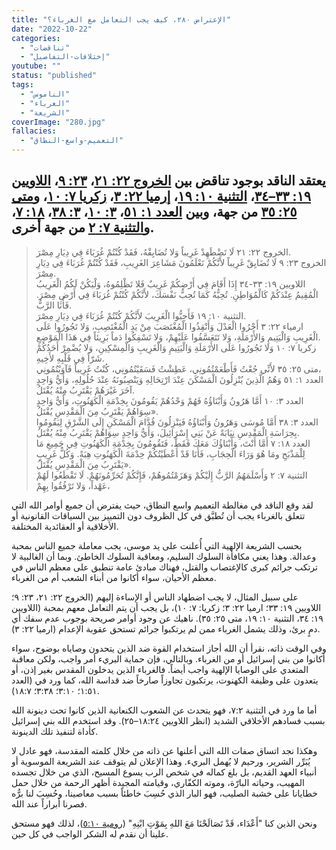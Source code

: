 ```yaml
---
title: "الإعتراض ٢٨٠، كيف يجب التعامل مع الغرباء؟"
date: "2022-10-22"
categories:
  - "تناقضات"
  - "إختلافات-التفاصيل"
youtube: ""
status: "published"
tags:
  - "الناموس"
  - "الغرباء"
  - "الشريعة"
coverImage: "280.jpg"
fallacies:
  - "التعميم-واسع-النطاق"
---
```


## **يعتقد الناقد بوجود تناقض بين [الخروج ٢٢: ٢١](https://www.bible.com/ar/bible/1/EXO.22.21)، [٢٣: ٩](https://www.bible.com/ar/bible/1/EXO.23.9)، [اللاويين ١٩: ٣٣–٣٤](https://www.bible.com/ar/bible/1/LEV.19.33-34)، [التثنية ١٠: ١٩](https://www.bible.com/ar/bible/1/DEU.10.19)، [إرميا ٢٢: ٣](https://www.bible.com/ar/bible/1/JER.22.3)، [زكريا ٧: ١٠](https://www.bible.com/ar/bible/1/ZEC.7.10)، و[متى ٢٥: ٣٥](https://www.bible.com/ar/bible/1/MAT.25.35) من جهة، وبين [العدد ١: ٥١](https://www.bible.com/ar/bible/1/NUM.1.51)، [٣: ١٠](https://www.bible.com/ar/bible/1/NUM.3.10)، [٣: ٣٨](https://www.bible.com/ar/bible/1/NUM.3.38)، [١٨: ٧](https://www.bible.com/ar/bible/1/NUM.18.7)، و[التثنية ٧: ٢](https://www.bible.com/ar/bible/1/DEU.7.2) من جهة أخرى.**

> الخروج ٢٢: ٢١ لَا تَضْطَهِدْ غَرِيباً وَلا تُضَايِقْهُ، فَقَدْ كُنْتُمْ غُرَبَاءَ فِي دِيَارِ مِصْرَ.  
> الخروج ٢٣: ٩ لَا تُضَايِقْ غَرِيباً لأَنَّكُمْ تَعْلَمُونَ مَشَاعِرَ الغَرِيبِ، فَقَدْ كُنْتُمْ غُرَبَاءَ فِي دِيَارِ مِصْرَ.  
> اللاويين ١٩: ٣٣-٣٤  إِذَا أَقَامَ فِي أَرْضِكُمْ غَرِيبٌ فَلا تَظْلِمُوهُ، وَلْيَكُنْ لَكُمُ الْغَرِيبُ الْمُقِيمُ عِنْدَكُمْ كَالْمُوَاطِنِ. تُحِبُّهُ كَمَا تُحِبُّ نَفْسَكَ، لأَنَّكُمْ كُنْتُمْ غُرَبَاءَ فِي أَرْضِ مِصْرَ. فَأَنَا الرَّبُّ.  
> التثنية ١٠: ١٩ فَأَحِبُّوا الْغَرِيبَ لأَنَّكُمْ كُنْتُمْ غُرَبَاءَ فِي دِيَارِ مِصْرَ.  
> ارمياء ٢٢: ٣ أَجْرُوا الْعَدْلَ وَأَنْقِذُوا الْمُغْتَصَبَ مِنْ يَدِ الْمُغْتَصِبِ، وَلا تَجُورُوا عَلَى الْغَرِيبِ وَالْيَتِيمِ وَالأَرْمَلَةِ، وَلا تَتَعَسَّفُوا عَلَيْهِمْ، وَلا تَسْفِكُوا دَماً بَرِيئاً فِي هَذَا الْمَوْضِعِ.  
> زكريا ٧: ١٠ وَلا تَجُورُوا عَلَى الأَرْمَلَةِ وَالْيَتِيمِ وَالْغَرِيبِ وَالْمِسْكِينِ، وَلا يُضْمِرْ أَحَدُكُمْ شَرّاً فِي قَلْبِهِ لأَخِيهِ.  
>متى ٢٥: ٣٥ لأَنِّي جُعْتُ فَأَطْعَمْتُمُونِي، عَطِشْتُ فَسَقَيْتُمُونِي، كُنْتُ غَرِيباً فَآوَيْتُمُونِي،  
> العدد ١: ٥١ وَهُمُ الَّذِينَ يُنْزِلُونَ الْمَسْكَنَ عِنْدَ ارْتِحَالِهِ وَيَنْصِبُونَهُ عِنْدَ حُلُولِهِ، وَأَيُّ وَاحِدٍ آخَرَ غَيْرَهُمْ يَقْتَرِبُ مِنْهُ يُقْتَلُ.  
> العدد ٣: ١٠ أَمَّا هَرُونُ وَأَبْنَاؤُهُ فَهُمْ وَحْدُهُمْ يَقُومُونَ بِخِدْمَةِ الْكَهَنُوتِ، وَأَيُّ وَاحِدٍ سِوَاهُمْ يَقْتَرِبُ مِنَ الْمَقْدِسِ يُقْتَلُ».  
> العدد ٣: ٣٨ أَمَّا مُوسَى وَهَرُونُ وَأَبْنَاؤُهُ فَيَنْزِلُونَ قُدَّامَ الْمَسْكَنِ إِلَى الشَّرْقِ لِيَقُومُوا بِحِرَاسَةِ الْمَقْدِسِ نِيَابَةً عَنْ بَنِي إِسْرَائِيلَ، وَأَيُّ وَاحِدٍ سِوَاهُمْ يَقْتَرِبُ مِنْهُ يُقْتَلُ.  
> العدد ١٨: ٧ أَمَّا أَنْتَ، وَأَبْنَاؤُكَ مَعَكَ فَقَطْ، فَتَقُومُونَ بِخِدْمَةِ الْكَهَنُوتِ فِي جَمِيعِ مَا لِلْمَذْبَحِ ومَا هُوَ وَرَاءَ الْحِجَابِ، فَأَنَا قَدْ أَعْطَيْتُكُمْ خِدْمَةَ الْكَهَنُوتِ هِبَةً. وَكُلُّ غَرِيبٍ يَقْتَرِبُ مِنَ الْمَقْدِسِ يُقْتَلُ».  
> التثنية ٧: ٢ وَأَسْلَمَهُمُ الرَّبُّ إِلَيْكُمْ وَهَزَمْتُمُوهُمْ، فَإِنَّكُمْ تُحَرِّمُونَهُمْ. لَا تَقْطَعُوا لَهُمْ عَهْداً، وَلا تَرْفُقُوا بِهِمْ،

لقد وقع الناقد في مغالطة التعميم واسع النطاق، حيث يفترض أن جميع أوامر الله التي تتعلق بالغرباء يجب أن تُطبَّق في كل الظروف دون التمييز بين السياقات القانونية أو الأخلاقية أو العقائدية المختلفة.

بحسب الشريعة الإلهية التي أُعلنت على يد موسى، يجب معاملة جميع الناس بمحبة وعدالة. وهذا يعني مكافأة السلوك السليم، ومعاقبة السلوك الخاطئ. وبما أن الغالبية لا ترتكب جرائم كبرى كالإغتصاب والقتل، فهناك مبادئ عامة تنطبق على معظم الناس في معظم الأحيان، سواء أكانوا من أبناء الشعب أم من الغرباء.

على سبيل المثال، لا يجب اضطهاد الناس أو الإساءة إليهم (الخروج ٢٢: ٢١، ٢٣: ٩؛ اللاويين ١٩: ٣٣؛ ارميا ٢٢: ٣؛ زكريا: ٧: ١٠)، بل يجب أن يتم التعامل معهم بمحبة (اللاويين ١٩: ٣٤، التثنية ١٠: ١٩، متى ٢٥: ٣٥). ناهيك عن وجود أوامر صريحة بوجوب عدم سفك أي دمٍ برئ، وذلك يشمل الغرباء ممن لم يرتكبوا جرائم تستحق عقوبة الإعدام (ارميا ٢٢: ٣).

وفي الوقت ذاته، نقرأ أن الله أجاز استخدام القوة ضد الذين يتحدون وصاياه بوضوح، سواء أكانوا من بني إسرائيل أو من الغرباء. وبالتالي، فإن حماية البريء أمر واجب، ولكن معاقبة المتعدي على الوصايا الإلهية واجب أيضاً. فالغرباء الذين يدخلون المقدس بغير إذن، أو يتعدون على وظيفة الكهنوت، يرتكبون تجاوزاً صارخاً ضد قداسة الله، كما ورد في (العدد ١:٥١؛ ٣:١٠؛ ٣:٣٨؛ ١٨:٧).

أما ما ورد في التثنية ٧:٢، فهو يتحدث عن الشعوب الكنعانية الذين كانوا تحت دينونة الله بسبب فسادهم الأخلاقي الشديد (انظر اللاويين ١٨:٢٤–٢٥). وقد استخدم الله بني إسرائيل كأداة لتنفيذ تلك الدينونة.

وهكذا نجد اتساق صفات الله التي أعلنها عن ذاته من خلال كلمته المقدسة، فهو عادل لا يُبَرِّر الشرير، ورحيم لا يُهمل البريء. وهذا الإعلان لم يتوقف عند الشريعة الموسوية أو أنبياء العهد القديم، بل بلغ كماله في شخص الرب يسوع المسيح، الذي من خلال تجسده المهيب، وحياته البارّة، وموته الكفّاري، وقيامته المجيدة أظهر الرحمة من خلال حمل خطايانا على خشبة الصليب، فهو البار الذي حُسِبَ خاطئاً بسبب معاصينا، وحُسِبَ لنا برُّه فصرنا أبراراً عند الله.

ونحن الذين كنا "أَعْدَاء، قَدْ تَصَالَحْنَا مَعَ اللهِ بِمَوْتِ ابْنِهِ" ([رومية ٥:١٠](https://www.bible.com/ar/bible/1/ROM.5.10))، لذلك فهو مستحق علينا أن نقدم له الشكر الواجب في كل حين.